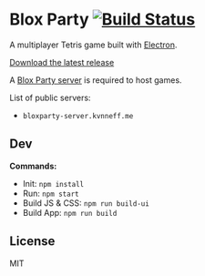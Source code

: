 # Blox Party [![Build Status](https://travis-ci.org/kvnneff/bloxparty.svg?branch=master)](https://travis-ci.org/kvnneff/bloxparty)

A multiplayer Tetris game built with [Electron](http://electron.atom.io/).

[Download the latest release](https://github.com/kvnneff/bloxparty/releases)

A [Blox Party server](https://github.com/kvnneff/bloxparty-server) is required to host games.

List of public servers:

- `bloxparty-server.kvnneff.me`

## Dev

**Commands:**

* Init: `npm install`
* Run: `npm start`
* Build JS & CSS: `npm run build-ui`
* Build App: `npm run build`

## License

MIT